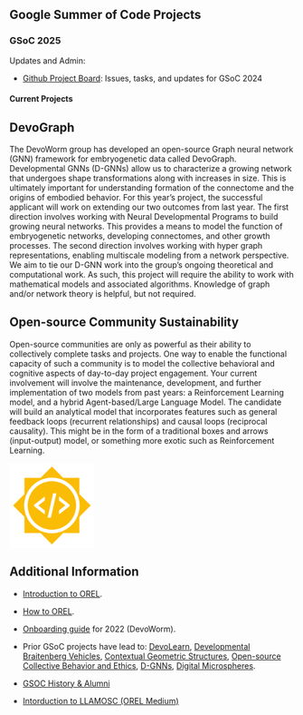 ## Google Summer of Code Projects
### GSoC 2025

Updates and Admin: 
- [Github Project Board](https://github.com/orgs/OREL-group/projects/15): Issues, tasks, and updates for GSoC 2024

#### Current Projects
   
## DevoGraph  
The DevoWorm group has developed an open-source Graph neural network (GNN) framework for embryogenetic data called DevoGraph. Developmental GNNs (D-GNNs) allow us to characterize a growing network that undergoes shape transformations along with increases in size. This is ultimately important for understanding formation of the connectome and the origins of embodied behavior. For this year’s project, the successful applicant will work on extending our two outcomes from last year. The first direction involves working with Neural Developmental Programs to build growing neural networks. This provides a means to model the function of embryogenetic networks, developing connectomes, and other growth processes. The second direction involves working with hyper graph representations, enabling multiscale modeling from a network perspective. We aim to tie our D-GNN work into the group’s ongoing theoretical and computational work. As such, this project will require the ability to work with mathematical models and associated algorithms. Knowledge of graph and/or network theory is helpful, but not required.   

## Open-source Community Sustainability
Open-source communities are only as powerful as their ability to collectively complete tasks and projects. One way to enable the functional capacity of such a community is to model the collective behavioral and cognitive aspects of day-to-day project engagement. Your current involvement will involve the maintenance, development, and further implementation of two models from past years: a Reinforcement Learning model, and a hybrid Agent-based/Large Language Model. The candidate will build an analytical model that incorporates features such as general feedback loops (recurrent relationships) and causal loops (reciprocal causality). This might be in the form of a traditional boxes and arrows (input-output) model, or something more exotic such as Reinforcement Learning.   
   
<P>
    <IMG align="center" height = "150" width = "150" SRC="https://github.com/OREL-group/GSoC/blob/main/Media/GSoC.png">
</P>
  
## Additional Information  
* [Introduction to OREL](https://github.com/OREL-group/Onboarding/blob/main/Intro-to-OREL.md).

* [How to OREL](https://orel-group.github.io/join/).
    
* [Onboarding guide](https://github.com/devoworm/Proposals-Public-Lectures/blob/master/Onboarding%20Guide/onboarding-guide.md) for 2022 (DevoWorm). 
  
* Prior GSoC projects have lead to: [DevoLearn](https://github.com/DevoLearn/devolearn), [Developmental Braitenberg Vehicles](https://github.com/OREL-group/dBV), [Contextual Geometric Structures](https://github.com/Orthogonal-Research-Lab/CGS), [Open-source Collective Behavior and Ethics](https://github.com/OREL-group/GSoC/tree/main/Open%20Source%20Ethics), [D-GNNs](https://github.com/DevoLearn/DevoGraph), [Digital Microspheres](https://github.com/devoworm/GSoC-2022/tree/main/Digital-Microsphere).

* [GSOC History & Alumni](https://www.jopro.org/mentoring-programs/google-summer-of-code-orel-devoworm)
  
* [Intorduction to LLAMOSC (OREL Medium)](https://medium.com/orel-group/midpoint-milestone-introducing-the-llamosc-framework-dc3b7d33bf8a)
